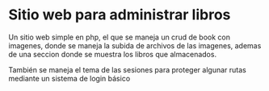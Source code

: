 # Sitio web para administrar libros

Un sitio web simple en php, el que se maneja un crud de book con imagenes, donde se maneja la subida de archivos de las imagenes, ademas de una seccion donde se muestra los libros que almacenados.

También se maneja el tema de las sesiones para proteger algunar rutas mediante un sistema de login básico